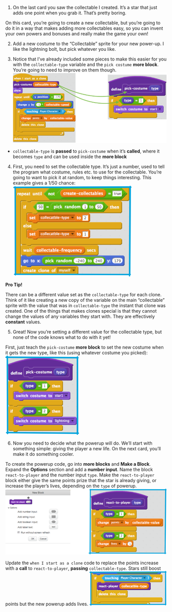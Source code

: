 1. On the last card you saw the collectable I created. It’s a star that just adds one point when you grab it. That’s pretty boring.

 On this card, you’re going to create a new collectable, but you’re going to do it in a way that makes adding more collectables easy, so you can invent your own powers and bonuses and really make the game your own!

2. Add a new costume to the “Collectable” sprite for your new power-up. I like the lightning bolt, but pick whatever you like.

3. Notice that I’ve already included some pieces to make this easier for you with the `collectable-type` variable and the `pick costume` **more block**. You’re going to need to improve on them though. ![](assets/powerup1.png)

 * `collectable-type` is **passed** to `pick-costume` when it’s **called**, where it becomes `type` and can be used inside the **more block**

4. First, you need to set the collectable type. It’s just a number, used to tell the program what costume, rules etc. to use for the collectable. You’re going to want to pick it at random, to keep things interesting. This example gives a 1/50 chance: ![](assets/powerup2.png)

 **Pro Tip!** 
 
 There can be a different value set as the `collectable-type` for each clone. Think of it like creating a new copy of the variable on the main “collectable” sprite with the value that was in `collectable-type` the instant that clone was created. One of the things that makes clones special is that they cannot change the values of any variables they start with. They are effectively **constant** values.

5. Great! Now you’re setting a different value for the collectable type, but none of the code knows what to do with it yet! 

 First, just teach the `pick-costume` **more block** to set the new costume when it gets the new type, like this \(using whatever costume you picked\): ![](assets/powerup3.png)

6. Now you need to decide what the powerup will do. We’ll start with something simple: giving the player a new life. On the next card, you’ll make it do something cooler. 

 To create the powerup code, go into **more blocks** and **Make a Block**. Expand the **Options** section and add a **number input**. Name the block `react-to-player` and the number input `type`. Make the `react-to-player` block either give the same points prize that the star is already giving, or increase the player’s lives, depending on the `type` of powerup.  ![](assets/powerup4and5.png)

 Update the `when I start as a clone` code to replace the points increase with a **call** to `react-to-player`, **passing** `collectable-type`. Stars still boost points but the new powerup adds lives. ![](assets/powerup6.png)

